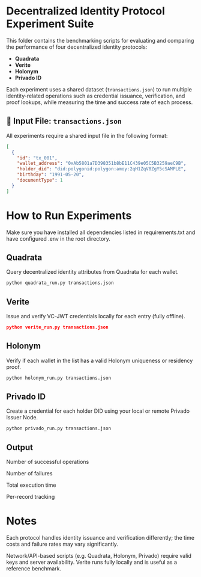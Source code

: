 # Decentralized Identity Protocol Experiment Suite

This folder contains the benchmarking scripts for evaluating and comparing the performance of four decentralized identity protocols:

- **Quadrata**
- **Verite**
- **Holonym**
- **Privado ID**

Each experiment uses a shared dataset (`transactions.json`) to run multiple identity-related operations such as credential issuance, verification, and proof lookups, while measuring the time and success rate of each process.


## 📂 Input File: `transactions.json`

All experiments require a shared input file in the following format:

```json
[
  {
    "id": "tx_001",
    "wallet_address": "0xAb5801a7D398351b8bE11C439e05C5B3259aeC9B",
    "holder_did": "did:polygonid:polygon:amoy:2qH1ZqV8ZgY5cSAMPLE",
    "birthday": "1991-05-20",
    "documentType": 1
  }
]
```

# How to Run Experiments
Make sure you have installed all dependencies listed in requirements.txt and have configured .env in the root directory.

## Quadrata
Query decentralized identity attributes from Quadrata for each wallet.

```python
python quadrata_run.py transactions.json
```

## Verite
Issue and verify VC-JWT credentials locally for each entry (fully offline).

```json
python verite_run.py transactions.json
```

## Holonym
Verify if each wallet in the list has a valid Holonym uniqueness or residency proof.

```python
python holonym_run.py transactions.json
```

## Privado ID
Create a credential for each holder DID using your local or remote Privado Issuer Node.

```python
python privado_run.py transactions.json
```

## Output

Number of successful operations

Number of failures

Total execution time

Per-record tracking

# Notes
Each protocol handles identity issuance and verification differently; 
the time costs and failure rates may vary significantly.

Network/API-based scripts (e.g. Quadrata, Holonym, Privado) require valid keys and server availability.
Verite runs fully locally and is useful as a reference benchmark.

